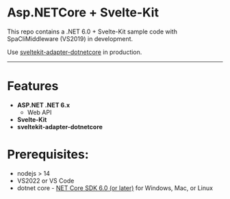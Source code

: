 # Asp.NETCore + Svelte-Kit

This repo contains a .NET 6.0 + Svelte-Kit sample code with SpaCliMiddleware (VS2019) in development.

Use [sveltekit-adapter-dotnetcore](https://github.com/samlam/sveltekit-adapter-dotnetcore) in production.

---

# Features

- **ASP.NET .NET 6.x**
  - Web API
- **Svelte-Kit**
- **sveltekit-adapter-dotnetcore**

# Prerequisites:
 * nodejs > 14
 * VS2022 or VS Code
 * dotnet core - [NET Core SDK 6.0 (or later)](https://www.microsoft.com/net/download/core) for Windows, Mac, or Linux
